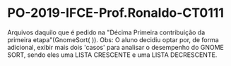 # PO-2019-IFCE-Prof.Ronaldo-CT0111
Arquivos daquilo que é pedido na "Décima Primeira contribuição da primeira etapa"(GnomeSort( )). Obs: O aluno decidiu optar por, de forma adicional, exibir mais dois 'casos' para analisar o desempenho do GNOME SORT, sendo eles uma LISTA CRESCENTE e uma LISTA DECRESCENTE.
